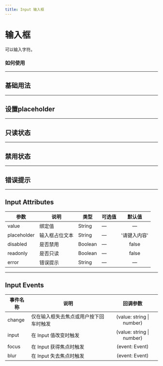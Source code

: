```yaml
---
title: Input 输入框
---
```


# 输入框
可以输入字符。

### 如何使用

---

## 基础用法
<input-demo1></input-demo1>

---

## 设置placeholder
<input-demo2></input-demo2>


---

## 只读状态
<input-demo3></input-demo3>

---


## 禁用状态
<input-demo4></input-demo4>

---


## 错误提示
<input-demo5></input-demo5>

---

## Input Attributes

| 参数          | 说明      | 类型      | 可选值 |   默认值   |
|-------------|---------|---------|-----|:-------:|
| value       | 绑定值     | String  | —   |    —    |
| placeholder | 输入框占位文本 | String  | —   | '请键入内容' |
| disabled    | 是否禁用    | Boolean | —   |  false  |
| readonly    | 是否只读    | Boolean | —   |  false  |
| error       | 错误提示    | String  | —   |  —  |


---

## Input Events

| 事件名称   | 说明                  |             回调参数              | 
|--------|---------------------|:-----------------------------:|
| change | 仅在输入框失去焦点或用户按下回车时触发 | (value: string &#124; number) |
| input  | 在 Input 值改变时触发      | (value: string &#124; number) | 
| focus  | 在 Input 获得焦点时触发     |        (event: Event)         |
| blur   | 在 Input 失去焦点时触发     |        (event: Event)         |
